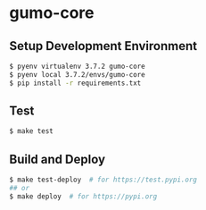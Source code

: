 # gumo-core

## Setup Development Environment

```sh
$ pyenv virtualenv 3.7.2 gumo-core
$ pyenv local 3.7.2/envs/gumo-core
$ pip install -r requirements.txt
```

## Test

```sh
$ make test
```

## Build and Deploy

```sh
$ make test-deploy  # for https://test.pypi.org
## or
$ make deploy  # for https://pypi.org
```
